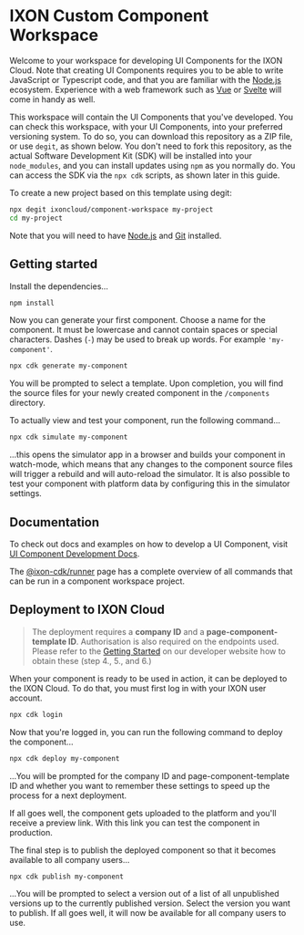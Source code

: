 # IXON Custom Component Workspace

Welcome to your workspace for developing UI Components for the IXON Cloud. Note that creating UI Components requires you to be able to write JavaScript or Typescript code, and that you are familiar with the [Node.js](https://nodejs.org/) ecosystem. Experience with a web framework such as [Vue](https://vuejs.org/) or [Svelte](https://svelte.dev/) will come in handy as well.

This workspace will contain the UI Components that you've developed. You can check this workspace, with your UI Components, into your preferred versioning system. To do so, you can download this repository as a ZIP file, or use `degit`, as shown below. You don't need to fork this repository, as the actual Software Development Kit (SDK) will be installed into your `node_modules`, and you can install updates using `npm` as you normally do. You can access the SDK via the `npx cdk` scripts, as shown later in this guide.

To create a new project based on this template using degit:
```sh
npx degit ixoncloud/component-workspace my-project
cd my-project
```

Note that you will need to have [Node.js](https://nodejs.org/) and [Git](https://git-scm.com/) installed.

## Getting started

Install the dependencies...

```sh
npm install
```

Now you can generate your first component. Choose a name for the component. It must be lowercase and cannot contain spaces or special characters. Dashes (`-`) may be used to break up words. For example `'my-component'`.

```sh
npx cdk generate my-component
```

You will be prompted to select a template. Upon completion, you will find the source files for your newly created component in the `/components` directory.

To actually view and test your component, run the following command...

```sh
npx cdk simulate my-component
```

...this opens the simulator app in a browser and builds your component in watch-mode, which means that any changes to the component source files will trigger a rebuild and will auto-reload the simulator. It is also possible to test your component with platform data by configuring this in the simulator settings.

## Documentation

To check out docs and examples on how to develop a UI Component, visit [UI Component Development Docs](https://developer.ixon.cloud/docs/custom-components).

The [@ixon-cdk/runner](https://www.npmjs.com/package/@ixon-cdk/runner) page has a complete overview of all commands that can be run in a component workspace project.

## Deployment to IXON Cloud

> The deployment requires a **company ID** and a **page-component-template ID**. Authorisation is also required on the endpoints used. Please refer to the [Getting Started](https://developer.ixon.cloud/docs/getting-started-1) on our developer website how to obtain these (step 4., 5., and 6.)

When your component is ready to be used in action, it can be deployed to the IXON Cloud. To do that, you must first log in with your IXON user account.

```sh
npx cdk login
```

Now that you're logged in, you can run the following command to deploy the component...

```sh
npx cdk deploy my-component
```

...You will be prompted for the company ID and page-component-template ID and whether you want to remember these settings to speed up the process for a next deployment.

If all goes well, the component gets uploaded to the platform and you'll receive a preview link. With this link you can test the component in production.

The final step is to publish the deployed component so that it becomes available to all company users...

```sh
npx cdk publish my-component
```

...You will be prompted to select a version out of a list of all unpublished versions up to the currently published version. Select the version you want to publish. If all goes well, it will now be available for all company users to use.
